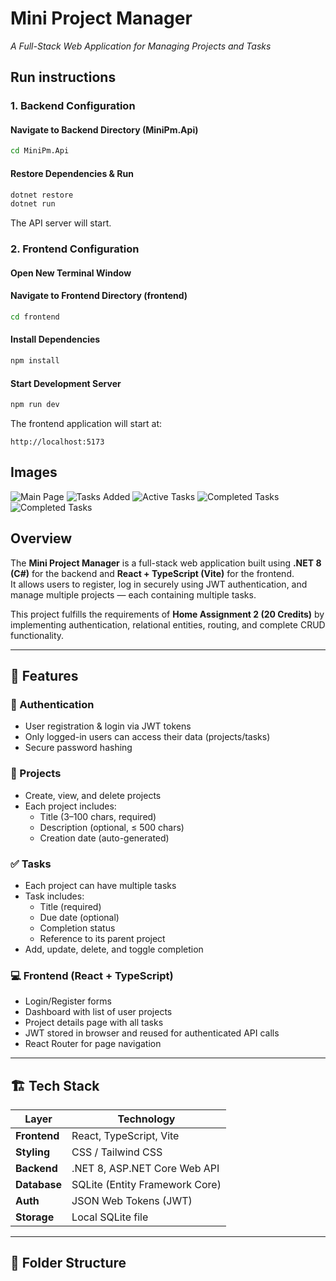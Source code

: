 # Mini Project Manager  
_A Full-Stack Web Application for Managing Projects and Tasks_

## Run instructions

### 1. Backend Configuration

#### Navigate to Backend Directory (MiniPm.Api)
```bash
cd MiniPm.Api
```

#### Restore Dependencies & Run
```bash
dotnet restore
dotnet run
```
The API server will start.

### 2. Frontend Configuration 

#### Open New Terminal Window

#### Navigate to Frontend Directory (frontend)
```bash
cd frontend
```

#### Install Dependencies
```bash
npm install
```

#### Start Development Server
```bash
npm run dev
```

The frontend application will start at:
```
http://localhost:5173
```

## Images 

![Main Page](../Images/p2Image1.png)
![Tasks Added](../Images/p2Image2.png)
![Active Tasks](../Images/p2Image3.png)
![Completed Tasks](../Images/p2Image4.png)
![Completed Tasks](../Images/p2Image5.png)


## Overview

The **Mini Project Manager** is a full-stack web application built using **.NET 8 (C#)** for the backend and **React + TypeScript (Vite)** for the frontend.  
It allows users to register, log in securely using JWT authentication, and manage multiple projects — each containing multiple tasks.

This project fulfills the requirements of **Home Assignment 2 (20 Credits)** by implementing authentication, relational entities, routing, and complete CRUD functionality.

---

## 🚀 Features

### 🔐 Authentication
- User registration & login via JWT tokens  
- Only logged-in users can access their data (projects/tasks)  
- Secure password hashing  

### 📁 Projects
- Create, view, and delete projects  
- Each project includes:
  - Title (3–100 chars, required)
  - Description (optional, ≤ 500 chars)
  - Creation date (auto-generated)

### ✅ Tasks
- Each project can have multiple tasks  
- Task includes:
  - Title (required)
  - Due date (optional)
  - Completion status
  - Reference to its parent project  
- Add, update, delete, and toggle completion  

### 💻 Frontend (React + TypeScript)
- Login/Register forms  
- Dashboard with list of user projects  
- Project details page with all tasks  
- JWT stored in browser and reused for authenticated API calls  
- React Router for page navigation  

---

## 🏗️ Tech Stack

| Layer | Technology |
|-------|-------------|
| **Frontend** | React, TypeScript, Vite |
| **Styling** | CSS / Tailwind CSS |
| **Backend** | .NET 8, ASP.NET Core Web API |
| **Database** | SQLite (Entity Framework Core) |
| **Auth** | JSON Web Tokens (JWT) |
| **Storage** | Local SQLite file |

---

## 📂 Folder Structure

